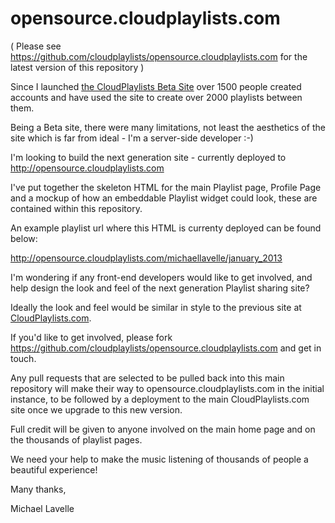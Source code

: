 opensource.cloudplaylists.com
=============================

( Please see https://github.com/cloudplaylists/opensource.cloudplaylists.com for the latest version of this repository )

Since I launched <a href="http://cloudplaylists.com">the CloudPlaylists Beta Site</a> over 1500 people created accounts and 
have used the site to create over 2000 playlists between them.

Being a Beta site, there were many limitations, not least the aesthetics of the site which is far from ideal - I'm a server-side developer :-)

I'm looking to build the next generation site - currently deployed to <a href="http://opensource.cloudplalyists.com">http://opensource.cloudplaylists.com</a>

I've put together the skeleton HTML for the main Playlist page, Profile Page and a mockup of how an embeddable Playlist widget could look, these are 
contained within this repository.

An example playlist url where this HTML is currenty deployed can be found below:

<a href="http://opensource.cloudplaylists.com/michaellavelle/january_2013">http://opensource.cloudplaylists.com/michaellavelle/january_2013</a>

I'm wondering if any front-end developers would like to get involved, and help design the look and feel of the 
next generation Playlist sharing site?

Ideally the look and feel would be similar in style to the previous site at <a href="http://cloudplaylists.com">CloudPlaylists.com</a>.

If you'd like to get involved, please fork https://github.com/cloudplaylists/opensource.cloudplaylists.com and get in touch.

Any pull requests that are selected to be pulled back into this main repository will make their way to opensource.cloudplaylists.com in the initial instance, to be followed
by a deployment to the main CloudPlaylists.com site once we upgrade to this new version.

Full credit will be given to anyone involved on the main home page and on the thousands of playlist pages.

We need your help to make the music listening of thousands of people a beautiful experience!

Many thanks,

Michael Lavelle
